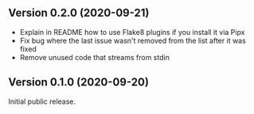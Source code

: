 ## Version 0.2.0 (2020-09-21)

- Explain in README how to use Flake8 plugins if you install it via Pipx
- Fix bug where the last issue wasn't removed from the list after it was fixed
- Remove unused code that streams from stdin

## Version 0.1.0 (2020-09-20)

Initial public release.
